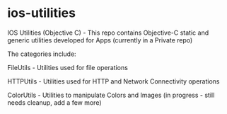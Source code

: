 # ios-utilities
IOS Utilities (Objective C) - This repo contains Objective-C static and generic utilities developed for Apps (currently in a Private repo)

The categories include:

FileUtils - Utilities used for file operations

HTTPUtils - Utilities used for HTTP and Network Connectivity operations

ColorUtils - Utilities to manipulate Colors and Images (in progress - still needs cleanup, add a few more)
